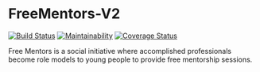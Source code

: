 # FreeMentors-V2
[![Build Status](https://travis-ci.org/BurnerB/FreeMentors-V2.svg?branch=develop)](https://travis-ci.org/BurnerB/FreeMentors-V2)
[![Maintainability](https://api.codeclimate.com/v1/badges/9bb38711fceb55a72b11/maintainability)](https://codeclimate.com/github/BurnerB/FreeMentors-V2/maintainability)
[![Coverage Status](https://coveralls.io/repos/github/BurnerB/FreeMentors-V2/badge.svg?branch=develop)](https://coveralls.io/github/BurnerB/FreeMentors-V2?branch=develop)

Free Mentors is a social initiative where accomplished professionals become role models to young people to provide free mentorship sessions.
